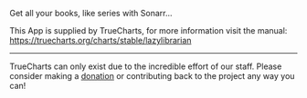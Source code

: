 Get all your books, like series with Sonarr...

This App is supplied by TrueCharts, for more information visit the manual: https://truecharts.org/charts/stable/lazylibrarian

---

TrueCharts can only exist due to the incredible effort of our staff.
Please consider making a [donation](https://truecharts.org/docs/about/sponsor) or contributing back to the project any way you can!
